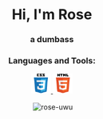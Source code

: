 <h1 align="center">
  Hi, I'm Rose
</h1>

<h3 align="center">
  a dumbass
</h3>

<h3 align="center">
  Languages and Tools:
</h3>

<p align="center">
  <a href="https://www.w3schools.com/css/" target="_blank" rel="noreferrer">
    <img src="https://raw.githubusercontent.com/devicons/devicon/master/icons/css3/css3-original-wordmark.svg" alt="css3" width="40" height="40"/>
  </a>
  <a href="https://www.w3.org/html/" target="_blank" rel="noreferrer">
    <img src="https://raw.githubusercontent.com/devicons/devicon/master/icons/html5/html5-original-wordmark.svg" alt="html5" width="40" height="40"/> 
  </a>
</p>

<p align="center">
  &nbsp;<img align="center" src="https://github-readme-stats.vercel.app/api?username=rose-uwu&show_icons=true&theme=tokyonight&locale=en" alt="rose-uwu" />
</p>
